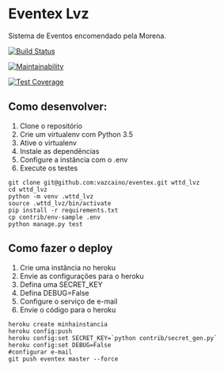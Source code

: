 # Eventex Lvz

Sistema de Eventos encomendado pela Morena.

[![Build Status](https://travis-ci.org/vazcaino/eventex.svg?branch=master)](https://travis-ci.org/vazcaino/eventex)

[![Maintainability](https://api.codeclimate.com/v1/badges/24fd12151d59f4f95430/maintainability)](https://codeclimate.com/github/vazcaino/eventex/maintainability)

[![Test Coverage](https://api.codeclimate.com/v1/badges/24fd12151d59f4f95430/test_coverage)](https://codeclimate.com/github/vazcaino/eventex/test_coverage)

## Como desenvolver:

1. Clone o repositório
2. Crie um virtualenv com Python 3.5
3. Ative o virtualenv
4. Instale as dependências
5. Configure a instância com o .env
6. Execute os testes

```console
git clone git@github.com:vazcaino/eventex.git wttd_lvz
cd wttd_lvz
python -m venv .wttd_lvz
source .wttd_lvz/bin/activate
pip install -r requirements.txt
cp contrib/env-sample .env
python manage.py test
```

## Como fazer o deploy

1. Crie uma instância no heroku
2. Envie as configurações para o heroku
3. Defina uma SECRET_KEY
4. Defina DEBUG=False
5. Configure o serviço de e-mail
6. Envie o código para o heroku

```console
heroku create minhainstancia
heroku config:push
heroku config:set SECRET_KEY=`python contrib/secret_gen.py`
heroku config:set DEBUG=False
#configurar e-mail
git push eventex master --force
```



